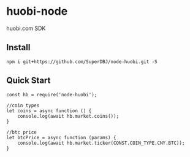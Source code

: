 # huobi-node

huobi.com SDK

## Install

```shell
npm i git+https://github.com/SuperDBJ/node-huobi.git -S
```

## Quick Start

```shell
const hb = require('node-huobi');

//coin types
let coins = async function () {
    console.log(await hb.market.coins());
}

//btc price
let btcPrice = async function (params) {
    console.log(await hb.market.ticker(CONST.COIN_TYPE.CNY.BTC));
}
```